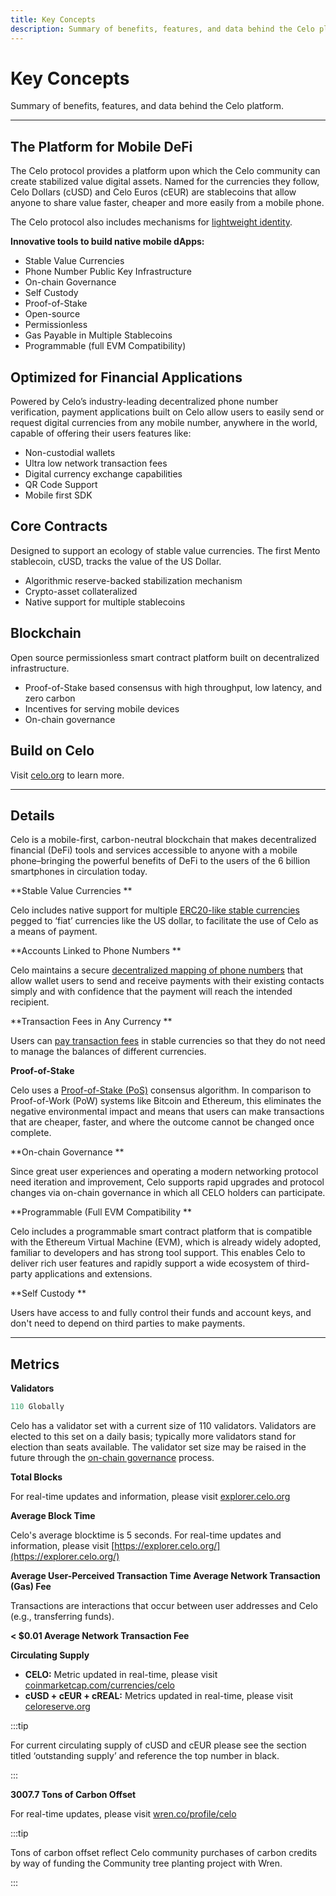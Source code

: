 ```yaml
---
title: Key Concepts
description: Summary of benefits, features, and data behind the Celo platform.
---
```


# Key Concepts

Summary of benefits, features, and data behind the Celo platform.

---

## The Platform for Mobile DeFi

The Celo protocol provides a platform upon which the Celo community can create stabilized value digital assets. Named for the currencies they follow, Celo Dollars (cUSD) and Celo Euros (cEUR) are stablecoins that allow anyone to share value faster, cheaper and more easily from a mobile phone.

The Celo protocol also includes mechanisms for [lightweight identity](/what-is-celo/about-celo-l1/protocol/identity/).

**Innovative tools to build native mobile dApps:**

- Stable Value Currencies
- Phone Number Public Key Infrastructure
- On-chain Governance
- Self Custody
- Proof-of-Stake
- Open-source
- Permissionless
- Gas Payable in Multiple Stablecoins
- Programmable (full EVM Compatibility)

## Optimized for Financial Applications

Powered by Celo’s industry-leading decentralized phone number verification, payment applications built on Celo allow users to easily send or request digital currencies from any mobile number, anywhere in the world, capable of offering their users features like:

- Non-custodial wallets
- Ultra low network transaction fees
- Digital currency exchange capabilities
- QR Code Support
- Mobile first SDK

## Core Contracts

Designed to support an ecology of stable value currencies. The first Mento stablecoin, cUSD, tracks the value of the US Dollar.

- Algorithmic reserve-backed stabilization mechanism
- Crypto-asset collateralized
- Native support for multiple stablecoins

## Blockchain

Open source permissionless smart contract platform built on decentralized infrastructure.

- Proof-of-Stake based consensus with high throughput, low latency, and zero carbon
- Incentives for serving mobile devices
- On-chain governance

## Build on Celo

Visit [celo.org](https://celo.org) to learn more.

---

## Details

Celo is a mobile-first, carbon-neutral blockchain that makes decentralized financial (DeFi) tools and services accessible to anyone with a mobile phone–bringing the powerful benefits of DeFi to the users of the 6 billion smartphones in circulation today.

**Stable Value Currencies **

Celo includes native support for multiple [ERC20-like stable currencies](learn/celo-protocol.md#stable-cryptocurrencies) pegged to ‘fiat’ currencies like the US dollar, to facilitate the use of Celo as a means of payment.

**Accounts Linked to Phone Numbers **

Celo maintains a secure [decentralized mapping of phone numbers](/what-is-celo/about-celo-l1/protocol/identity/) that allow wallet users to send and receive payments with their existing contacts simply and with confidence that the payment will reach the intended recipient.

**Transaction Fees in Any Currency **

Users can [pay transaction fees](/what-is-celo/about-celo-l1/protocol/transaction/erc20-transaction-fees) in stable currencies so that they do not need to manage the balances of different currencies.

**Proof-of-Stake**

Celo uses a [Proof-of-Stake (PoS)](/what-is-celo/about-celo-l1/protocol/pos/) consensus algorithm. In comparison to Proof-of-Work (PoW) systems like Bitcoin and Ethereum, this eliminates the negative environmental impact and means that users can make transactions that are cheaper, faster, and where the outcome cannot be changed once complete.

**On-chain Governance **

Since great user experiences and operating a modern networking protocol need iteration and improvement, Celo supports rapid upgrades and protocol changes via on-chain governance in which all CELO holders can participate.

**Programmable (Full EVM Compatibility **

Celo includes a programmable smart contract platform that is compatible with the Ethereum Virtual Machine (EVM), which is already widely adopted, familiar to developers and has strong tool support. This enables Celo to deliver rich user features and rapidly support a wide ecosystem of third-party applications and extensions.

**Self Custody **

Users have access to and fully control their funds and account keys, and don't need to depend on third parties to make payments.

---

## Metrics

**Validators**

```jsx
110 Globally
```

Celo has a validator set with a current size of 110 validators. Validators are elected to this set on a daily basis; typically more validators stand for election than seats available. The validator set size may be raised in the future through the [on-chain governance](/what-is-celo/joining-celo/governance/overview) process.

**Total Blocks**

For real-time updates and information, please visit [explorer.celo.org](https://explorer.celo.org/)

**Average Block Time**

Celo's average blocktime is 5 seconds. For real-time updates and information, please visit [https://explorer.celo.org/](https://explorer.celo.org/)

**Average User-Perceived Transaction Time Average Network Transaction (Gas) Fee**

Transactions are interactions that occur between user addresses and Celo (e.g., transferring funds).

**< $0.01 Average Network Transaction Fee**

**Circulating Supply**

- **CELO:** Metric updated in real-time, please visit [coinmarketcap.com/currencies/celo](https://coinmarketcap.com/currencies/celo/)
- **cUSD + cEUR + cREAL:** Metrics updated in real-time, please visit [celoreserve.org](https://reserve.mento.org/)

:::tip

For current circulating supply of cUSD and cEUR please see the section titled ‘outstanding supply’ and reference the top number in black.

:::

**3007.7 Tons of Carbon Offset**

For real-time updates, please visit [wren.co/profile/celo](https://www.wren.co/profile/celo)

:::tip

Tons of carbon offset reflect Celo community purchases of carbon credits by way of funding the Community tree planting project with Wren.

:::
